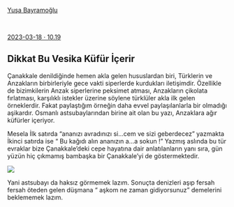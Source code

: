 <link href="https://x361x3ch.github.io/list/style.css" rel="stylesheet">

<div class=kaynak>

<a class="kaynak" href="https://twitter.com/yusabayrm/">Yuşa Bayramoğlu</a>

<br/>

<a class="kaynak" href="https://twitter.com/i/status/1636990629363216385">2023-03-18 · 10.19</a>

</div>


## Dikkat Bu Vesika Küfür İçerir  
Çanakkale denildiğinde hemen akla gelen hususlardan biri, Türklerin ve Anzakların birbirleriyle gece vakti siperlerde kurdukları iletişimdir. Özellikle de bizimkilerin Anzak siperlerine peksimet atması, Anzakların çikolata fırlatması, <!-- https://twitter.com/i/status/1636990887216525312 --> karşılıklı istekler üzerine söylene türklüler akla ilk gelen örneklerdir. Fakat paylaştığım örneğin daha evvel paylaşılanlarla bir olmadığı aşikardır. Osmanlı astsubaylarından birine ait olan bu yazı, Anzaklara ağır küfürler içeriyor.

<!-- https://twitter.com/i/status/1636991070956388353 -->

Mesela İlk satırda “ananızı avradınızı si...cem ve sizi geberdecez” yazmakta İkinci satırda ise “ Bu kağıdı alın ananızın a...a sokun !” Yazmış aslında bu tür evraklar bize Çanakkale’deki cepe hayatına dair anlatılanların yanı sıra, <!-- https://twitter.com/i/status/1636991681462509569 --> gün yüzün hiç çıkmamış bambaşka bir Çanakkale’yi de göstermektedir. 

![](https://pbs.twimg.com/media/FrfCTFhWIAEg8MO.jpg) 

Yani astsubayı da haksız görmemek lazım. Sonuçta denizleri aşıp fersah fersah öteden gelen düşmana “ aşkom ne zaman gidiyorsunuz” demelerini beklememek lazım.